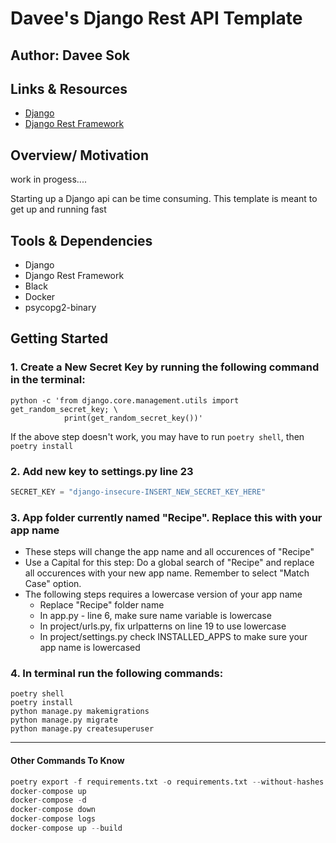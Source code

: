 # Davee's Django Rest API Template

## Author: Davee Sok

## Links & Resources

- [Django](https://docs.djangoproject.com/en/3.2/)
- [Django Rest Framework](https://www.django-rest-framework.org/)

## Overview/ Motivation

work in progess....

Starting up a Django api can be time consuming. This template is meant to get up and running fast

## Tools & Dependencies

- Django
- Django Rest Framework
- Black
- Docker
- psycopg2-binary

## Getting Started

### 1. Create a New Secret Key by running the following command in the terminal:

```iterm
python -c 'from django.core.management.utils import get_random_secret_key; \
            print(get_random_secret_key())'
```

If the above step doesn't work, you may have to run `poetry shell`, then `poetry install`

### 2. Add new key to settings.py line 23

```python
SECRET_KEY = "django-insecure-INSERT_NEW_SECRET_KEY_HERE"
```

### 3. App folder currently named "Recipe". Replace this with your app name

- These steps will change the app name and all occurences of "Recipe"
- Use a Capital for this step: Do a global search of "Recipe" and replace all occurences with your new app name. Remember to select "Match Case" option.
- The following steps requires a lowercase version of your app name
  - Replace "Recipe" folder name
  - In app.py - line 6, make sure name variable is lowercase
  - In project/urls.py, fix urlpatterns on line 19 to use lowercase
  - In project/settings.py check INSTALLED_APPS to make sure your app name is lowercased

### 4. In terminal run the following commands:

```iterm
poetry shell
poetry install
python manage.py makemigrations
python manage.py migrate
python manage.py createsuperuser
```

---

#### Other Commands To Know

```python
poetry export -f requirements.txt -o requirements.txt --without-hashes
docker-compose up
docker-compose -d
docker-compose down
docker-compose logs
docker-compose up --build
```
